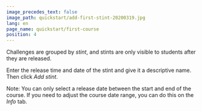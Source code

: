 ```yaml
---
image_precedes_text: false
image_path: quickstart/add-first-stint-20200319.jpg
lang: en
page_name: quickstart/first-course
position: 4
---
```


Challenges are grouped by *stint*, and stints are only visible to students after they are released.

Enter the release time and date of the stint and give it a descriptive name. Then click *Add stint*.

Note: You can only select a release date between the start and end of the course. If you need to adjust the course date range, you can do this on the *Info* tab.
